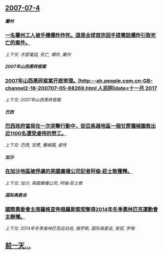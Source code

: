 ## [2007-07-4](/news/2007/07/4/index.md)

##### 蘭州
### [ 一名蘭州工人被手機爆炸炸死。這是全球首宗因手提電話爆炸引致死亡的案件。](/news/2007/07/4/一名蘭州工人被手機爆炸炸死-這是全球首宗因手提電話爆炸引致死亡的案件.md)
_上下文: 手提電話, 死亡, 爆炸, 蘭州_

##### 2007年山西黑砖窑案
### [2007年山西黑砖窑案开庭审理。[http:--ah.people.com.cn-GB-channel2-18-200707-05-88269.html 人民网]date=十一月 2017 ](/news/2007/07/4/2007年山西黑砖窑案开庭审理-http-ahpeoplecomcn-GB-channel2-18-2007.md)
_上下文: 2007年山西黑砖窑案_

##### 巴西
### [巴西政府當局在一次突擊行動中，從亞馬遜地區一個甘蔗種植園救出近1100名遭受虐待的勞工。](/news/2007/07/4/巴西政府當局在一次突擊行動中-從亞馬遜地區一個甘蔗種植園救出近1100名遭受虐待的勞工.md)
_上下文: 巴西, 甘蔗, 種植園, 虐待_

##### 加沙
### [在加沙地區被俘虜的英國廣播公司記者阿倫·莊士敦獲釋。](/news/2007/07/4/在加沙地區被俘虜的英國廣播公司記者阿倫-莊士敦獲釋.md)
_上下文: 加沙, 英國廣播公司, 阿倫·莊士敦_

##### 国际奥委会
### [國際奧委會主席羅格宣佈俄羅斯索契奪得2014年冬季奧林匹克運動會主辦權。](/news/2007/07/4/國際奧委會主席羅格宣佈俄羅斯索契奪得2014年冬季奧林匹克運動會主辦權.md)
_上下文: 2014年冬季奥林匹克运动会, 俄罗斯, 国际奥委会, 索契, 罗格_

## [前一天...](/news/2007/07/3/index.md)

